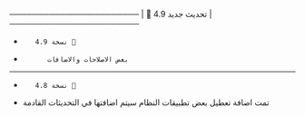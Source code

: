   ───────────────────────
| 🔔 تحديث جديد 4.9 |
  ───────────────────────
-        نسخة 4.9 📢
-           بعض الاصلاحات والاضافات
-     --------------
-        نسخة 4.8 📢
- تمت اضافة تعطيل بعض تطبيقات النظام سيتم اضافتها في التحديثات القادمة
